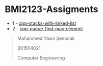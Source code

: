 # BMI2123-Assigments

- 1 - [cpp-stacks-with-linked-list](https://github.com/mysCod3r/BMI2123-Assigments/tree/master/cpp-stacks-with-linked-list)
- 2 - [cpp-queue-find-max-element](https://github.com/mysCod3r/BMI2123-Assigments/tree/master/cpp-queue-find-max-element)

>Muhammed Yasin Şenocak
>
>201504021
>
>Computer Engineering
